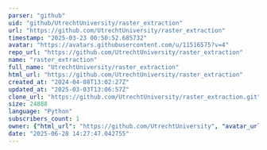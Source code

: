 ```yaml
---
parser: "github"
uid: "github/UtrechtUniversity/raster_extraction"
url: "https://github.com/UtrechtUniversity/raster_extraction"
timestamp: "2025-03-23 00:50:52.685732"
avatar: "https://avatars.githubusercontent.com/u/11516575?v=4"
repo_url: "https://github.com/UtrechtUniversity/raster_extraction"
name: "raster_extraction"
full_name: "UtrechtUniversity/raster_extraction"
html_url: "https://github.com/UtrechtUniversity/raster_extraction"
created_at: "2024-04-08T13:02:27Z"
updated_at: "2025-03-03T13:06:57Z"
clone_url: "https://github.com/UtrechtUniversity/raster_extraction.git"
size: 24888
language: "Python"
subscribers_count: 1
owner: {"html_url": "https://github.com/UtrechtUniversity", "avatar_url": "https://avatars.githubusercontent.com/u/11516575?v=4", "login": "UtrechtUniversity", "type": "Organization"}
date: "2025-06-28 14:27:47.042755"
---
```

